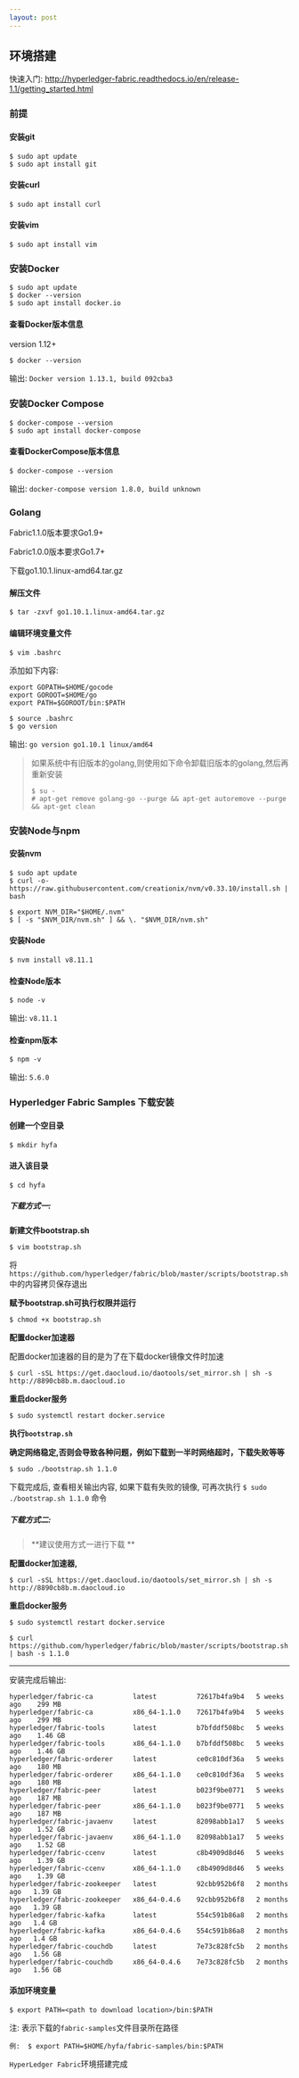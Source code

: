 ```yaml
---
layout: post
---
```


## 环境搭建

快速入门:  http://hyperledger-fabric.readthedocs.io/en/release-1.1/getting_started.html

### 前提

#### 安装git

```
$ sudo apt update
$ sudo apt install git
```

#### 安装curl

```
$ sudo apt install curl
```

#### 安装vim

```
$ sudo apt install vim
```

### 安装Docker

```
$ sudo apt update
$ docker --version
$ sudo apt install docker.io
```

#### 查看Docker版本信息

version 1.12+

```
$ docker --version
```

输出: `Docker version 1.13.1, build 092cba3`

### 安装Docker Compose

```
$ docker-compose --version
$ sudo apt install docker-compose
```

#### 查看DockerCompose版本信息

```
$ docker-compose --version
```

输出: `docker-compose version 1.8.0, build unknown`

### Golang

Fabric1.1.0版本要求Go1.9+

Fabric1.0.0版本要求Go1.7+

下载go1.10.1.linux-amd64.tar.gz

#### 解压文件

```
$ tar -zxvf go1.10.1.linux-amd64.tar.gz
```

#### 编辑环境变量文件

```
$ vim .bashrc 
```
添加如下内容:

```
export GOPATH=$HOME/gocode
export GOROOT=$HOME/go
export PATH=$GOROOT/bin:$PATH
```

```
$ source .bashrc
$ go version
```

输出: `go version go1.10.1 linux/amd64`

> 如果系统中有旧版本的golang,则使用如下命令卸载旧版本的golang,然后再重新安装
>
> ```
> $ su -
> # apt-get remove golang-go --purge && apt-get autoremove --purge && apt-get clean
> ```



### 安装Node与npm

#### 安装nvm

```
$ sudo apt update
$ curl -o- https://raw.githubusercontent.com/creationix/nvm/v0.33.10/install.sh | bash

$ export NVM_DIR="$HOME/.nvm"
$ [ -s "$NVM_DIR/nvm.sh" ] && \. "$NVM_DIR/nvm.sh" 
```

#### 安装Node

```
$ nvm install v8.11.1
```

#### 检查Node版本

```
$ node -v
```

输出:   `v8.11.1`

#### 检查npm版本

```
$ npm -v
```

输出:   `5.6.0`

### Hyperledger Fabric Samples 下载安装

#### 创建一个空目录

```
$ mkdir hyfa
```

#### 进入该目录

```
$ cd hyfa
```

##### 下载方式一:

**新建文件bootstrap.sh**

```
$ vim bootstrap.sh
```   
将`https://github.com/hyperledger/fabric/blob/master/scripts/bootstrap.sh`中的内容拷贝保存退出

**赋予bootstrap.sh可执行权限并运行**

```
$ chmod +x bootstrap.sh
```

**配置docker加速器**

配置docker加速器的目的是为了在下载docker镜像文件时加速

```
$ curl -sSL https://get.daocloud.io/daotools/set_mirror.sh | sh -s http://8890cb8b.m.daocloud.io
```

**重启docker服务**

```
$ sudo systemctl restart docker.service
```

**执行`bootstrap.sh`**

**确定网络稳定,否则会导致各种问题，例如下载到一半时网络超时，下载失败等等**

```
$ sudo ./bootstrap.sh 1.1.0
```

下载完成后, 查看相关输出内容, 如果下载有失败的镜像, 可再次执行  `$ sudo ./bootstrap.sh 1.1.0`  命令

##### 下载方式二:

>   **建议使用方式一进行下载 **

**配置docker加速器,**

```
$ curl -sSL https://get.daocloud.io/daotools/set_mirror.sh | sh -s http://8890cb8b.m.daocloud.io
```

**重启docker服务**

```
$ sudo systemctl restart docker.service
```

```
$ curl  https://github.com/hyperledger/fabric/blob/master/scripts/bootstrap.sh | bash -s 1.1.0
```

*****

安装完成后输出:

```
hyperledger/fabric-ca          latest          72617b4fa9b4   5 weeks ago    299 MB
hyperledger/fabric-ca          x86_64-1.1.0    72617b4fa9b4   5 weeks ago    299 MB
hyperledger/fabric-tools       latest          b7bfddf508bc   5 weeks ago    1.46 GB
hyperledger/fabric-tools       x86_64-1.1.0    b7bfddf508bc   5 weeks ago    1.46 GB
hyperledger/fabric-orderer     latest          ce0c810df36a   5 weeks ago    180 MB
hyperledger/fabric-orderer     x86_64-1.1.0    ce0c810df36a   5 weeks ago    180 MB
hyperledger/fabric-peer        latest          b023f9be0771   5 weeks ago    187 MB
hyperledger/fabric-peer        x86_64-1.1.0    b023f9be0771   5 weeks ago    187 MB
hyperledger/fabric-javaenv     latest          82098abb1a17   5 weeks ago    1.52 GB
hyperledger/fabric-javaenv     x86_64-1.1.0    82098abb1a17   5 weeks ago    1.52 GB
hyperledger/fabric-ccenv       latest          c8b4909d8d46   5 weeks ago    1.39 GB
hyperledger/fabric-ccenv       x86_64-1.1.0    c8b4909d8d46   5 weeks ago    1.39 GB
hyperledger/fabric-zookeeper   latest          92cbb952b6f8   2 months ago   1.39 GB
hyperledger/fabric-zookeeper   x86_64-0.4.6    92cbb952b6f8   2 months ago   1.39 GB
hyperledger/fabric-kafka       latest          554c591b86a8   2 months ago   1.4 GB
hyperledger/fabric-kafka       x86_64-0.4.6    554c591b86a8   2 months ago   1.4 GB
hyperledger/fabric-couchdb     latest          7e73c828fc5b   2 months ago   1.56 GB
hyperledger/fabric-couchdb     x86_64-0.4.6    7e73c828fc5b   2 months ago   1.56 GB
```

#### 添加环境变量

```
$ export PATH=<path to download location>/bin:$PATH
```

注: <path to download location>表示下载的`fabric-samples`文件目录所在路径

```
例:  $ export PATH=$HOME/hyfa/fabric-samples/bin:$PATH
```



`HyperLedger Fabric`环境搭建完成

